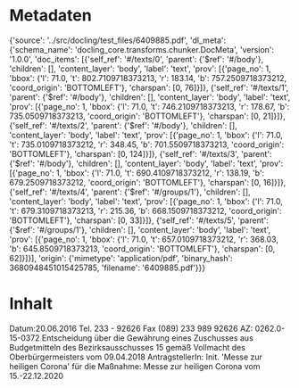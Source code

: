 # Metadaten
{'source': '../src/docling/test_files/6409885.pdf', 'dl_meta': {'schema_name': 'docling_core.transforms.chunker.DocMeta', 'version': '1.0.0', 'doc_items': [{'self_ref': '#/texts/0', 'parent': {'$ref': '#/body'}, 'children': [], 'content_layer': 'body', 'label': 'text', 'prov': [{'page_no': 1, 'bbox': {'l': 71.0, 't': 802.7109718373213, 'r': 183.14, 'b': 757.2509718373212, 'coord_origin': 'BOTTOMLEFT'}, 'charspan': [0, 76]}]}, {'self_ref': '#/texts/1', 'parent': {'$ref': '#/body'}, 'children': [], 'content_layer': 'body', 'label': 'text', 'prov': [{'page_no': 1, 'bbox': {'l': 71.0, 't': 746.2109718373213, 'r': 178.67, 'b': 735.0509718373213, 'coord_origin': 'BOTTOMLEFT'}, 'charspan': [0, 21]}]}, {'self_ref': '#/texts/2', 'parent': {'$ref': '#/body'}, 'children': [], 'content_layer': 'body', 'label': 'text', 'prov': [{'page_no': 1, 'bbox': {'l': 71.0, 't': 735.0109718373212, 'r': 348.45, 'b': 701.5509718373213, 'coord_origin': 'BOTTOMLEFT'}, 'charspan': [0, 124]}]}, {'self_ref': '#/texts/3', 'parent': {'$ref': '#/body'}, 'children': [], 'content_layer': 'body', 'label': 'text', 'prov': [{'page_no': 1, 'bbox': {'l': 71.0, 't': 690.4109718373212, 'r': 138.19, 'b': 679.2509718373212, 'coord_origin': 'BOTTOMLEFT'}, 'charspan': [0, 16]}]}, {'self_ref': '#/texts/4', 'parent': {'$ref': '#/groups/1'}, 'children': [], 'content_layer': 'body', 'label': 'text', 'prov': [{'page_no': 1, 'bbox': {'l': 71.0, 't': 679.3109718373213, 'r': 215.36, 'b': 668.1509718373212, 'coord_origin': 'BOTTOMLEFT'}, 'charspan': [0, 33]}]}, {'self_ref': '#/texts/5', 'parent': {'$ref': '#/groups/1'}, 'children': [], 'content_layer': 'body', 'label': 'text', 'prov': [{'page_no': 1, 'bbox': {'l': 71.0, 't': 657.0109718373212, 'r': 368.03, 'b': 645.8509718373213, 'coord_origin': 'BOTTOMLEFT'}, 'charspan': [0, 62]}]}], 'origin': {'mimetype': 'application/pdf', 'binary_hash': 3680948451015425785, 'filename': '6409885.pdf'}}}

# Inhalt
Datum:20.06.2016 Tel. 233 - 92626 Fax (089) 233 989 92626 AZ: 0262.0-15-0372
Entscheidung über die
Gewährung eines Zuschusses aus Budgetmitteln des Bezirksausschusses 15 gemäß Vollmacht des Oberbürgermeisters vom 09.04.2018
AntragstellerIn:
Init. 'Messe zur heiligen Corona'
für die Maßnahme: Messe zur heiligen Corona vom 15.-22.12.2020